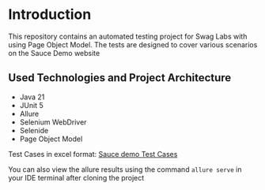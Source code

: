 # Introduction
This repository contains an automated testing project for Swag Labs with using Page Object Model. The tests are designed to cover various scenarios on the Sauce Demo website
## Used Technologies and Project Architecture
* Java 21
* JUnit 5
* Allure
* Selenium WebDriver
* Selenide 
* Page Object Model

Test Cases in excel format: [Sauce demo Test Cases ](https://github.com/fablsbver/sauce-demo-ui-selenide-test/blob/main/test%20cases.xlsx)

You can also view the allure results using the command ```allure serve``` in your IDE terminal after cloning the project
